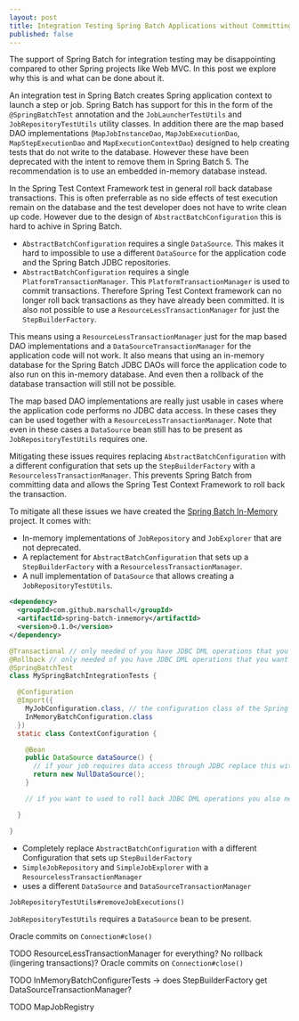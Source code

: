```yaml
---
layout: post
title: Integration Testing Spring Batch Applications without Committing
published: false
---
```


The support of Spring Batch for integration testing may be disappointing compared to other Spring projects like Web MVC. In this post we explore why this is and what can be done about it.

An integration test in Spring Batch creates Spring application context to launch a step or job. Spring Batch has support for this in the form of the `@SpringBatchTest` annotation and the `JobLauncherTestUtils` and `JobRepositoryTestUtils` utility classes. In addition there are the map based DAO implementations (`MapJobInstanceDao`, `MapJobExecutionDao`, `MapStepExecutionDao` and `MapExecutionContextDao`) designed to help creating tests that do not write to the database. However these have been deprecated with the intent to remove them in Spring Batch 5. The recommendation is to use an embedded in-memory database instead.

In the Spring Test Context Framework test in general roll back database transactions. This is often preferrable as no side effects of test execution remain on the database and the test developer does not have to write clean up code. However due to the design of `AbstractBatchConfiguration` this is hard to achive in Spring Batch.

- `AbstractBatchConfiguration` requires a single `DataSource`. This makes it hard to impossible to use a different `DataSource` for the application code and the Spring Batch JDBC repositories.
- `AbstractBatchConfiguration` requires a single `PlatformTransactionManager`. This `PlatformTransactionManager` is used to commit transactions. Therefore Spring Test Context framework can no longer roll back transactions as they have already been committed. It is also not possible to use a `ResourceLessTransactionManager` for just the `StepBuilderFactory`.

This means using a `ResourceLessTransactionManager` just for the map based DAO implementations and a `DataSourceTransactionManager` for the application code will not work. It also means that using an in-memory database for the Spring Batch JDBC DAOs will force the application code to also run on this in-memory database. And even then a rollback of the database transaction will still not be possible.

The map based DAO implementations are really just usable in cases where the application code performs no JDBC data access. In these cases they can be used together with a `ResourceLessTransactionManager`. Note that even in these cases a `DataSource` bean still has to be present as `JobRepositoryTestUtils` requires one.

Mitigating these issues requires replacing `AbstractBatchConfiguration` with a different configuration that sets up the `StepBuilderFactory` with a `ResourcelessTransactionManager`. This prevents Spring Batch from committing data and allows the Spring Test Context Framework to roll back the transaction.

To mitigate all these issues we have created the [Spring Batch In-Memory](https://github.com/marschall/spring-batch-inmemory) project. It comes with:

- In-memory implementations of `JobRepository` and `JobExplorer` that are not deprecated.
- A replactement for `AbstractBatchConfiguration` that sets up a `StepBuilderFactory` with a `ResourcelessTransactionManager`.
- A null implementation of `DataSource` that allows creating a `JobRepositoryTestUtils`.


```xml
<dependency>
  <groupId>com.github.marschall</groupId>
  <artifactId>spring-batch-inmemory</artifactId>
  <version>0.1.0</version>
</dependency>
```

```java
@Transactional // only needed of you have JDBC DML operations that you want to rollback
@Rollback // only needed of you have JDBC DML operations that you want to rollback
@SpringBatchTest
class MySpringBatchIntegrationTests {

  @Configuration
  @Import({
    MyJobConfiguration.class, // the configuration class of the Spring Batch job or step you want to test
    InMemoryBatchConfiguration.class
  })
  static class ContextConfiguration {

    @Bean
    public DataSource dataSource() {
      // if your job requires data access through JDBC replace this with the actual DataSource
      return new NullDataSource();
    }

    // if you want to used to roll back JDBC DML operations you also need to define an appropriate transaction manager, eg. DataSourceTransactionManager

  }

}
```

- Completely replace `AbstractBatchConfiguration` with a different Configuration that sets up `StepBuilderFactory`
- `SimpleJobRepository` and `SimpleJobExplorer` with a `ResourcelessTransactionManager` 
- uses a different `DataSource` and `DataSourceTransactionManager`

`JobRepositoryTestUtils#removeJobExecutions()`


`JobRepositoryTestUtils` requires a `DataSource` bean to be present.

Oracle commits on `Connection#close()`

TODO ResourceLessTransactionManager for everything? No rollback (lingering transactions)? Oracle commits on `Connection#close()`

TODO InMemoryBatchConfigurerTests -> does StepBuilderFactory get DataSourceTransactionManager?

TODO MapJobRegistry


